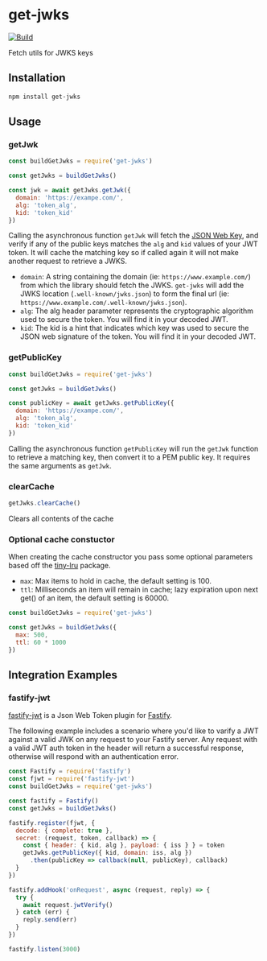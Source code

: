 # get-jwks

[![Build](https://github.com/nearform/get-jwks/workflows/CI/badge.svg)](https://github.com/nearform/get-jwks/actions?query=workflow%3ACI)

Fetch utils for JWKS keys

## Installation

```bash
npm install get-jwks
```

## Usage

### getJwk

```javascript
const buildGetJwks = require('get-jwks')

const getJwks = buildGetJwks()

const jwk = await getJwks.getJwk({
  domain: 'https://exampe.com/',
  alg: 'token_alg',
  kid: 'token_kid'
})

```
Calling the asynchronous function `getJwk` will fetch the [JSON Web Key](https://tools.ietf.org/html/rfc7517), and verify if any of the public keys matches the `alg` and `kid` values of your JWT token.  It will cache the matching key so if called again it will not make another request to retrieve a JWKS.
- `domain`: A string containing the domain (ie: `https://www.example.com/`) from which the library should fetch the JWKS. `get-jwks` will add the JWKS location (`.well-known/jwks.json`) to form the final url (ie: `https://www.example.com/.well-known/jwks.json`).
- `alg`: The alg header parameter represents the cryptographic algorithm used to secure the token. You will find it in your decoded JWT.
- `kid`: The kid is a hint that indicates which key was used to secure the JSON web signature of the token. You will find it in your decoded JWT.

### getPublicKey

```javascript
const buildGetJwks = require('get-jwks')

const getJwks = buildGetJwks()

const publicKey = await getJwks.getPublicKey({
  domain: 'https://exampe.com/',
  alg: 'token_alg',
  kid: 'token_kid'
})

```

Calling the asynchronous function `getPublicKey` will run the `getJwk` function to retrieve a matching key, then convert it to a PEM public key.  It requires the same arguments as `getJwk`.

### clearCache

```javascript
getJwks.clearCache()
```
Clears all contents of the cache

### Optional cache constuctor

When creating the cache constructor you pass some optional parameters based off the [tiny-lru](https://www.npmjs.com/package/tiny-lru) package.
- `max`: Max items to hold in cache, the default setting is 100.
- `ttl`: Milliseconds an item will remain in cache; lazy expiration upon next get() of an item, the default setting is 60000.

```javascript
const buildGetJwks = require('get-jwks')

const getJwks = buildGetJwks({
  max: 500,
  ttl: 60 * 1000
})
```

## Integration Examples

### fastify-jwt
[fastify-jwt](https://github.com/fastify/fastify-jwt) is a Json Web Token plugin for [Fastify](https://www.fastify.io/).

The following example includes a scenario where you'd like to varify a JWT against a valid JWK on any request to your Fastify server.  Any request with a valid JWT auth token in the header will return a successful response, otherwise will respond with an authentication error.

```javascript
const Fastify = require('fastify')
const fjwt = require('fastify-jwt')
const buildGetJwks = require('get-jwks')

const fastify = Fastify()
const getJwks = buildGetJwks()

fastify.register(fjwt, {
  decode: { complete: true },
  secret: (request, token, callback) => {
    const { header: { kid, alg }, payload: { iss } } = token
    getJwks.getPublicKey({ kid, domain: iss, alg })
      .then(publicKey => callback(null, publicKey), callback)
  }
})

fastify.addHook('onRequest', async (request, reply) => {
  try {
    await request.jwtVerify()
  } catch (err) {
    reply.send(err)
  }
})

fastify.listen(3000)
```



